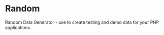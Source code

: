 Random
======

Random Data Generator - use to create testing and demo data for your PHP applications.
